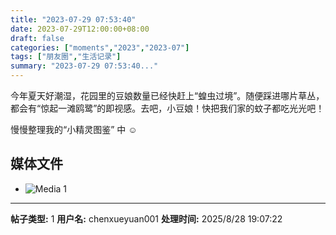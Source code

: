 ```yaml
---
title: "2023-07-29 07:53:40"
date: 2023-07-29T12:00:00+08:00
draft: false
categories: ["moments","2023","2023-07"]
tags: ["朋友圈","生活记录"]
summary: "2023-07-29 07:53:40..."
---
```


今年夏天好潮湿，花园里的豆娘数量已经快赶上“蝗虫过境”。随便踩进哪片草丛，都会有“惊起一滩鸥鹭”的即视感。去吧，小豆娘！快把我们家的蚊子都吃光光吧！

慢慢整理我的“小精灵图鉴” 中 ☺️

## 媒体文件

- ![Media 1](/Moments/photos/2023-07-29/202307290753400.jpg)

---

**帖子类型:** 1
**用户名:** chenxueyuan001
**处理时间:** 2025/8/28 19:07:22
